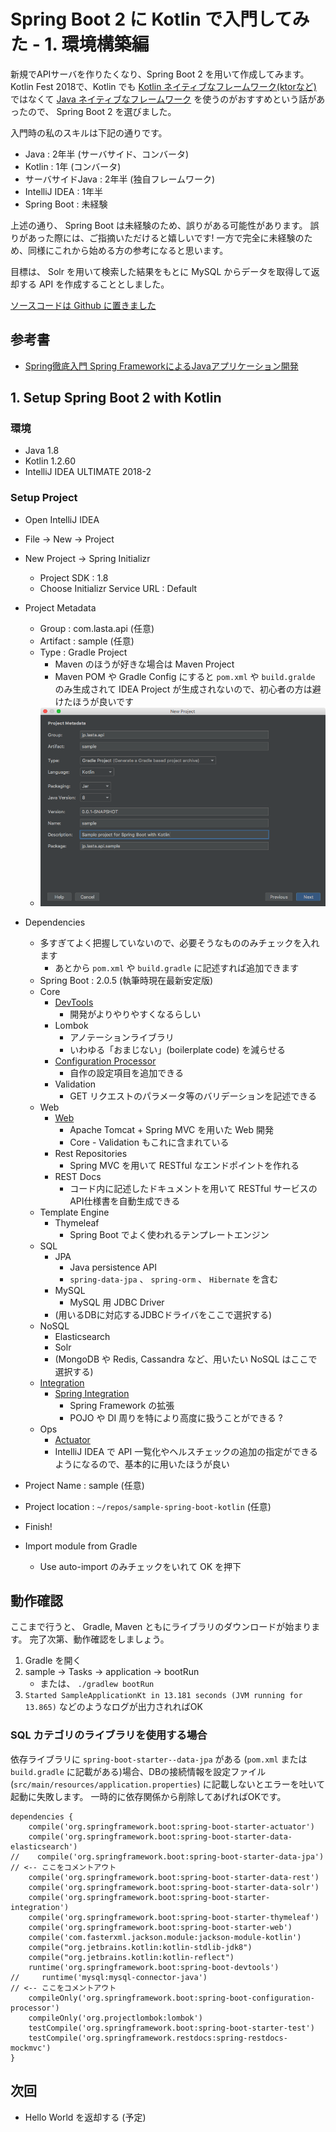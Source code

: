 # Spring Boot 2 に Kotlin で入門してみた - 1. 環境構築編
新規でAPIサーバを作りたくなり、Spring Boot 2 を用いて作成してみます。
Kotlin Fest 2018で、Kotlin でも [Kotlin ネイティブなフレームワーク(ktorなど)][ktor] ではなくて [Java ネイティブなフレームワーク][Kotlin Fest 2018] を使うのがおすすめという話があったので、 Spring Boot 2 を選びました。

入門時の私のスキルは下記の通りです。

* Java : 2年半 (サーバサイド、コンバータ)
* Kotlin : 1年 (コンバータ)
* サーバサイドJava : 2年半 (独自フレームワーク)
* IntelliJ IDEA : 1年半
* Spring Boot : 未経験

上述の通り、 Spring Boot は未経験のため、誤りがある可能性があります。
誤りがあった際には、ご指摘いただけると嬉しいです!
一方で完全に未経験のため、同様にこれから始める方の参考になると思います。

目標は、 Solr を用いて検索した結果をもとに MySQL からデータを取得して返却する API を作成することとしました。

[ソースコードは Github に置きました][github]

[ktor]: https://qiita.com/lasta/items/2c25ae5a875ba8da4f8a
[Kotlin Fest 2018]: http://tech.connehito.com/entry/2018/08/31/131552
[github]: https://github.com/lasta/sample-spring-boot-kotlin/tree/qiita/1-setup

## 参考書
* [Spring徹底入門 Spring FrameworkによるJavaアプリケーション開発](https://www.amazon.co.jp/gp/product/B01IEWNLBU/ref=oh_aui_d_detailpage_o01_?ie=UTF8&psc=1)

## 1. Setup Spring Boot 2 with Kotlin
### 環境
* Java 1.8
* Kotlin 1.2.60
* IntelliJ IDEA ULTIMATE 2018-2

### Setup Project
* Open IntelliJ IDEA
* File -> New -> Project 
* New Project -> Spring Initializr
    * Project SDK : 1.8
    * Choose Initializr Service URL : Default
* Project Metadata
    * Group : com.lasta.api (任意)
    * Artifact : sample (任意)
    * Type : Gradle Project
        * Maven のほうが好きな場合は Maven Project
        * Maven POM や Gradle Config にすると `pom.xml` や `build.gralde` のみ生成されて IDEA Project が生成されないので、初心者の方は避けたほうが良いです
    * ![Project Metadata]( ./assets/1/1_project_metadata.png )
* Dependencies
    * 多すぎてよく把握していないので、必要そうなもののみチェックを入れます
        * あとから `pom.xml` や `build.gradle` に記述すれば追加できます
    * Spring Boot : 2.0.5 (執筆時現在最新安定版)
    * Core
        * [DevTools](https://docs.spring.io/spring-boot/docs/2.0.5.RELEASE/reference/htmlsingle/#using-boot-devtools)
            * 開発がよりやりやすくなるらしい
        * Lombok
            * アノテーションライブラリ
            * いわゆる「おまじない」(boilerplate code) を減らせる
        * [Configuration Processor](https://docs.spring.io/spring-boot/docs/2.0.5.RELEASE/reference/htmlsingle/#configuration-metadata-annotation-processor)
            * 自作の設定項目を追加できる
        * Validation
            * GET リクエストのパラメータ等のバリデーションを記述できる
    * Web
        * [Web](https://docs.spring.io/spring-boot/docs/2.0.5.RELEASE/reference/htmlsingle/#boot-features-developing-web-applications)
            * Apache Tomcat + Spring MVC を用いた Web 開発
            * Core - Validation もこれに含まれている
        * Rest Repositories
            * Spring MVC を用いて RESTful なエンドポイントを作れる
        * REST Docs
            * コード内に記述したドキュメントを用いて RESTful サービスのAPI仕様書を自動生成できる
    * Template Engine
        * Thymeleaf
            * Spring Boot でよく使われるテンプレートエンジン
    * SQL
        * JPA
            * Java persistence API
            * `spring-data-jpa` 、 `spring-orm` 、 `Hibernate` を含む
        * MySQL
            * MySQL 用 JDBC Driver
        * (用いるDBに対応するJDBCドライバをここで選択する)
    * NoSQL
        * Elasticsearch
        * Solr
        * (MongoDB や Redis, Cassandra など、用いたい NoSQL はここで選択する)
    * [Integration](http://spring.io/projects/spring-integration)
        * [Spring Integration](https://docs.spring.io/spring-boot/docs/2.0.5.RELEASE/reference/htmlsingle/#boot-features-integration)
            * Spring Framework の拡張
            * POJO や DI 周りを特により高度に扱うことができる ?
    * Ops
        * [Actuator](https://docs.spring.io/spring-boot/docs/2.0.5.RELEASE/reference/htmlsingle/#production-ready)
        * IntelliJ IDEA で API 一覧化やヘルスチェックの追加の指定ができるようになるので、基本的に用いたほうが良い
* Project Name : sample (任意)
* Project location : `~/repos/sample-spring-boot-kotlin` (任意)
* Finish!


* Import module from Gradle
    * Use auto-import のみチェックをいれて OK を押下

## 動作確認
ここまで行うと、 Gradle, Maven ともにライブラリのダウンロードが始まります。
完了次第、動作確認をしましょう。

1. Gradle を開く
2. sample -> Tasks -> application -> bootRun
   * または、 `./gradlew bootRun`
3. `Started SampleApplicationKt in 13.181 seconds (JVM running for 13.865)` などのようなログが出力されればOK

### SQL カテゴリのライブラリを使用する場合
依存ライブラリに `spring-boot-starter--data-jpa` がある (`pom.xml` または `build.gradle` に記載がある)場合、DBの接続情報を設定ファイル (`src/main/resources/application.properties`) に記載しないとエラーを吐いて起動に失敗します。
一時的に依存関係から削除してあげればOKです。

```groovy:一時的にJPA,MySQLを用いないようにする
dependencies {
    compile('org.springframework.boot:spring-boot-starter-actuator')
    compile('org.springframework.boot:spring-boot-starter-data-elasticsearch')
//    compile('org.springframework.boot:spring-boot-starter-data-jpa') // <-- ここをコメントアウト
    compile('org.springframework.boot:spring-boot-starter-data-rest')
    compile('org.springframework.boot:spring-boot-starter-data-solr')
    compile('org.springframework.boot:spring-boot-starter-integration')
    compile('org.springframework.boot:spring-boot-starter-thymeleaf')
    compile('org.springframework.boot:spring-boot-starter-web')
    compile('com.fasterxml.jackson.module:jackson-module-kotlin')
    compile("org.jetbrains.kotlin:kotlin-stdlib-jdk8")
    compile("org.jetbrains.kotlin:kotlin-reflect")
    runtime('org.springframework.boot:spring-boot-devtools')
//     runtime('mysql:mysql-connector-java')                           // <-- ここをコメントアウト
    compileOnly('org.springframework.boot:spring-boot-configuration-processor')
    compileOnly('org.projectlombok:lombok')
    testCompile('org.springframework.boot:spring-boot-starter-test')
    testCompile('org.springframework.restdocs:spring-restdocs-mockmvc')
}
```

## 次回
* Hello World を返却する (予定)


